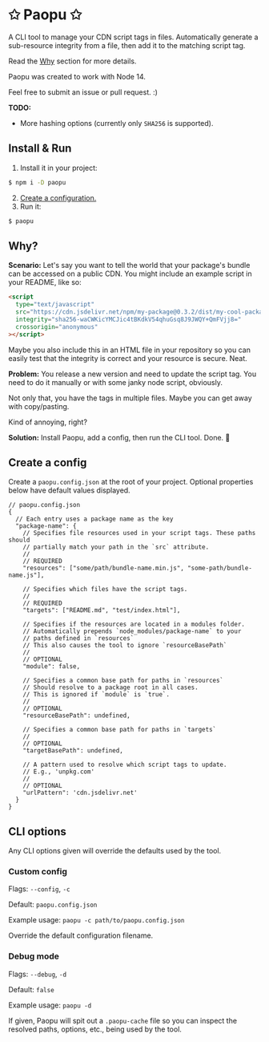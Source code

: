 # ✩ Paopu ✩

A CLI tool to manage your CDN script tags in files. Automatically generate a sub-resource integrity from a file, then add it to the matching script tag.

Read the [Why](#why) section for more details.

Paopu was created to work with Node 14.

Feel free to submit an issue or pull request. :)

**TODO:**

- More hashing options (currently only `SHA256` is supported).

## Install & Run

1. Install it in your project:

```sh
$ npm i -D paopu
```

2. [Create a configuration.](#create-a-config)
3. Run it:

```sh
$ paopu
```

## Why?

**Scenario:** Let's say you want to tell the world that your package's bundle can be accessed on a public CDN. You might include an example script in your README, like so:

```html
<script
  type="text/javascript"
  src="https://cdn.jsdelivr.net/npm/my-package@0.3.2/dist/my-cool-package.min.js"
  integrity="sha256-waCWKicYMCJic4tBKdkV54qhuGsq8J9JWQY+QmFVjj8="
  crossorigin="anonymous"
></script>
```

Maybe you also include this in an HTML file in your repository so you can easily test that the integrity is correct and your resource is secure. Neat.

**Problem:** You release a new version and need to update the script tag. You need to do it manually or with some janky node script, obviously.

Not only that, you have the tags in multiple files. Maybe you can get away with copy/pasting.

Kind of annoying, right?

**Solution:** Install Paopu, add a config, then run the CLI tool. Done. 💪

## Create a config

Create a `paopu.config.json` at the root of your project. Optional properties below have default values displayed.

```
// paopu.config.json
{
  // Each entry uses a package name as the key
  "package-name": {
    // Specifies file resources used in your script tags. These paths should
    // partially match your path in the `src` attribute.
    //
    // REQUIRED
    "resources": ["some/path/bundle-name.min.js", "some-path/bundle-name.js"],

    // Specifies which files have the script tags.
    //
    // REQUIRED
    "targets": ["README.md", "test/index.html"],

    // Specifies if the resources are located in a modules folder.
    // Automatically prepends `node_modules/package-name` to your
    // paths defined in `resources`
    // This also causes the tool to ignore `resourceBasePath`
    //
    // OPTIONAL
    "module": false,

    // Specifies a common base path for paths in `resources`
    // Should resolve to a package root in all cases.
    // This is ignored if `module` is `true`.
    //
    // OPTIONAL
    "resourceBasePath": undefined,

    // Specifies a common base path for paths in `targets`
    //
    // OPTIONAL
    "targetBasePath": undefined,

    // A pattern used to resolve which script tags to update.
    // E.g., 'unpkg.com'
    //
    // OPTIONAL
    "urlPattern": 'cdn.jsdelivr.net'
  }
}
```

## CLI options

Any CLI options given will override the defaults used by the tool.

### Custom config

Flags: `--config`, `-c`

Default: `paopu.config.json`

Example usage: `paopu -c path/to/paopu.config.json`

Override the default configuration filename.

### Debug mode

Flags: `--debug`, `-d`

Default: `false`

Example usage: `paopu -d`

If given, Paopu will spit out a `.paopu-cache` file so you can inspect the resolved paths, options, etc., being used by the tool.
